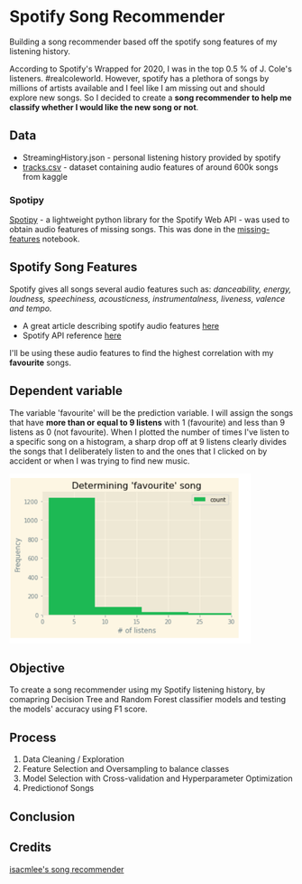 # Spotify Song Recommender
Building a song recommender based off the spotify song features of my listening history.

According to Spotify's Wrapped for 2020, I was in the top 0.5 % of J. Cole's listeners. #realcoleworld. However, spotify has a plethora of songs by millions of artists available and I feel like I am missing out and should explore new songs. So I decided to create a **song recommender to help me classify whether I would like the new song or not**.

## Data
- StreamingHistory.json - personal listening history provided by spotify 
- [tracks.csv](https://www.kaggle.com/yamaerenay/spotify-dataset-19212020-160k-tracks?select=tracks.csv) - dataset containing audio features of around 600k songs from kaggle

### Spotipy
[Spotipy](https://spotipy.readthedocs.io) - a lightweight python library for the Spotify Web API - was used to obtain audio features of missing songs. This was done in the [missing-features](missing-features.ipynb) notebook.  

## Spotify Song Features
Spotify gives all songs several audio features such as: *danceability, energy, loudness, speechiness, acousticness, instrumentalness, liveness, valence and tempo.*

- A great article describing spotify audio features [here](https://medium.com/@boplantinga/what-do-spotifys-audio-features-tell-us-about-this-year-s-eurovision-song-contest-66ad188e112a#379f) 
- Spotify API reference [here](https://developer.spotify.com/documentation/web-api/reference/#endpoint-get-audio-features)

I'll be using these audio features to find the highest correlation with my **favourite** songs.  

## Dependent variable
The variable 'favourite' will be the prediction variable. I will assign the songs that have **more than or equal to 9 listens** with 1 (favourite) and less than 9 listens as 0 (not favourite). 
When I plotted the number of times I've listen to a specific song on a histogram, a sharp drop off at 9 listens clearly divides the songs that I deliberately listen to and the ones that I clicked on by accident or when I was trying to find new music.

<img src="images/why9.PNG" height="300">

## Objective
To create a song recommender using my Spotify listening history, by comapring Decision Tree and Random Forest classifier models and testing the models' accuracy using F1 score.

## Process
1. Data Cleaning / Exploration
2. Feature Selection and Oversampling to balance classes
3. Model Selection with Cross-validation and Hyperparameter Optimization
4. Predictionof Songs


## Conclusion

## Credits
[isacmlee's song recommender](https://github.com/isacmlee/song-recommender.git)
